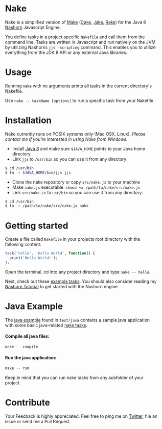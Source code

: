 Nake
===========

Nake is a simplified version of [Make](https://www.gnu.org/software/make/) ([Cake](http://coffeescript.org/documentation/docs/cake.html), [Jake](https://github.com/280north/jake), [Rake](http://rake.rubyforge.org/)) for the Java 8 [Nashorn](http://docs.oracle.com/javase/8/docs/technotes/guides/scripting/nashorn/toc.html) Javascript Engine.

You define tasks in a project specific `Nakefile` and call them from the command line. Tasks are written in Javascript and run natively on the JVM by utilizing Nashorns `jjs -scripting` command. This enables you to utilize everything from the JDK 8 API or any external Java libraries.

Usage
===========

Running `nake` with no arguments prints all tasks in the current directory's Nakefile.

Use `nake -- taskName [options]` to run a specific task from your Nakefile.

Installation
===========

Nake currently runs on POSIX systems  only (Mac OSX, Linux). _Please contact me if you're interested in using Nake from Windows._

 - Install [Java 8](http://www.oracle.com/technetwork/java/javase/overview/index.html) and make sure `$JAVA_HOME` points to your Java home directory
 - Link `jjs` to `/usr/bin` so you can use it from any directory:
```bash
$ cd /usr/bin
$ ln -s $JAVA_HOME/bin/jjs jjs
```
 - Clone the nake repository or copy `src/nake.js` to your machine
 - Make `nake.js` executable: `chmod +x /path/to/nake/src/nake.js`
 - Link `src/nake.js` to `usr/bin` so you can use it from any directory:
```bash
$ cd /usr/bin
$ ln -s /path/to/nake/src/nake.js nake
```

Getting started
===========

Create a file called `Nakefile` in your projects root directory with the following content:

```javascript
task('hello', 'Hello World', function() {
  print('Hello World!');
};
```

Open the terminal, cd into any project directory and type `nake -- hello`.

Next, check out these [example tasks](https://github.com/winterbe/nake/blob/master/test/sample1/Nakefile). You should also consider reading my [Nashorn Tutorial](http://winterbe.com/posts/2014/04/05/java8-nashorn-tutorial/) to get started with the Nashorn engine.

Java Example
===========

The [java example](https://github.com/winterbe/nake/blob/master/test/java) found in `test/java` contains a sample java application with some basic java-related [nake tasks](https://github.com/winterbe/nake/blob/master/test/java/Nakefile):

#### Compile all java files:

```bash
nake -- compile
```

#### Run the java application:

```bash
nake -- run
```

Keep in mind that you can run nake tasks from any subfolder of your project.

Contribute
===========

Your Feedback is highly appreciated. Feel free to ping me on [Twitter](https://twitter.com/benontherun), file an issue or send me a Pull Request.

